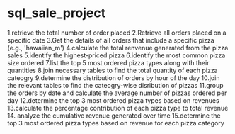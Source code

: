 # sql_sale_project

1.retrieve the total number of order placed
2.Retrieve all orders placed on a specific date
3.Get the details of all orders that include a specific pizza (e.g., 'hawaiian_m')
4.calculate the total renvenue generated from the pizza sales 
5.identify the highest-priced pizza
6.identify the most common pizza size ordered
7.list the top 5 most ordered pizza types along with their quantities 
8.join necessary tables to find the total quantity of each pizza cateogry
9.determine the distribution of orders by hour of the day 
10.join the relevant tables to find the cateogry-wise disribution of pizzas 
11.group the orders by date and calculate the average number of pizzas ordered per day
12.determine the top 3 most ordered pizza types based on revenues 
13.calculate the percentage contribution of each pizza type to total revenue 
14. analyze the cumulative revenue generated over time
15.determine the top 3 most ordered pizza types based on revenue for each pizza category

